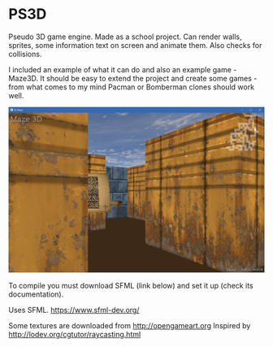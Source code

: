 # PS3D
Pseudo 3D game engine. Made as a school project. Can render walls, sprites, some information text on screen and animate them. Also checks for collisions.  
  
I included an example of what it can do and also an example game - Maze3D. It should be easy to extend the project and create some games - from what comes to my mind Pacman or Bomberman clones should work well.
  
![screenshot](https://raw.githubusercontent.com/ivankrato/PS3D/master/screenshot.jpg)
  
To compile you must download SFML (link below) and set it up (check its documentation).
  
Uses SFML. https://www.sfml-dev.org/
  
  
Some textures are downloaded from http://opengameart.org
Inspired by http://lodev.org/cgtutor/raycasting.html
